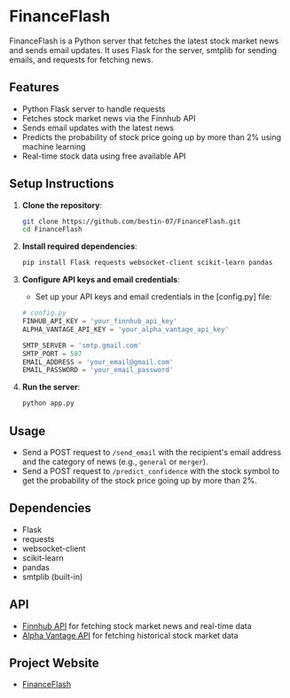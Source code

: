# FinanceFlash

FinanceFlash is a Python server that fetches the latest stock market news and sends email updates. It uses Flask for the server, smtplib for sending emails, and requests for fetching news.

## Features
- Python Flask server to handle requests
- Fetches stock market news via the Finnhub API
- Sends email updates with the latest news
- Predicts the probability of stock price going up by more than 2% using machine learning
- Real-time stock data using free available API

## Setup Instructions
1. **Clone the repository**:
    ```bash
    git clone https://github.com/bestin-07/FinanceFlash.git
    cd FinanceFlash
    ```

2. **Install required dependencies**:
    ```bash
    pip install Flask requests websocket-client scikit-learn pandas
    ```

3. **Configure API keys and email credentials**:
    - Set up your API keys and email credentials in the [config.py] file:
    ```python
    # config.py
    FINHUB_API_KEY = 'your_finnhub_api_key'
    ALPHA_VANTAGE_API_KEY = 'your_alpha_vantage_api_key'

    SMTP_SERVER = 'smtp.gmail.com'
    SMTP_PORT = 587
    EMAIL_ADDRESS = 'your_email@gmail.com'
    EMAIL_PASSWORD = 'your_email_password'
    ```

4. **Run the server**:
    ```bash
    python app.py
    ```

## Usage
- Send a POST request to `/send_email` with the recipient's email address and the category of news (e.g., `general` or `merger`).
- Send a POST request to `/predict_confidence` with the stock symbol to get the probability of the stock price going up by more than 2%.

## Dependencies
- Flask
- requests
- websocket-client
- scikit-learn
- pandas
- smtplib (built-in)

## API
- [Finnhub API](https://finnhub.io/docs/api) for fetching stock market news and real-time data
- [Alpha Vantage API](https://www.alphavantage.co/documentation/) for fetching historical stock market data

## Project Website
- [FinanceFlash](https://financeflash.pythonanywhere.com/)
